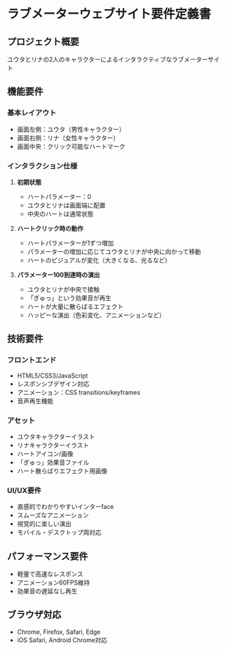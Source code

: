 # ラブメーターウェブサイト要件定義書

## プロジェクト概要
ユウタとリナの2人のキャラクターによるインタラクティブなラブメーターサイト

## 機能要件

### 基本レイアウト
- 画面左側：ユウタ（男性キャラクター）
- 画面右側：リナ（女性キャラクター）  
- 画面中央：クリック可能なハートマーク

### インタラクション仕様
1. **初期状態**
   - ハートパラメーター：0
   - ユウタとリナは画面端に配置
   - 中央のハートは通常状態

2. **ハートクリック時の動作**
   - ハートパラメーターが1ずつ増加
   - パラメーターの増加に応じてユウタとリナが中央に向かって移動
   - ハートのビジュアルが変化（大きくなる、光るなど）

3. **パラメーター100到達時の演出**
   - ユウタとリナが中央で接触
   - 「ぎゅっ」という効果音が再生
   - ハートが大量に散らばるエフェクト
   - ハッピーな演出（色彩変化、アニメーションなど）

## 技術要件

### フロントエンド
- HTML5/CSS3/JavaScript
- レスポンシブデザイン対応
- アニメーション：CSS transitions/keyframes
- 音声再生機能

### アセット
- ユウタキャラクターイラスト
- リナキャラクターイラスト
- ハートアイコン/画像
- 「ぎゅっ」効果音ファイル
- ハート散らばりエフェクト用画像

### UI/UX要件
- 直感的でわかりやすいインターface
- スムーズなアニメーション
- 視覚的に楽しい演出
- モバイル・デスクトップ両対応

## パフォーマンス要件
- 軽量で高速なレスポンス
- アニメーション60FPS維持
- 効果音の遅延なし再生

## ブラウザ対応
- Chrome, Firefox, Safari, Edge
- iOS Safari, Android Chrome対応